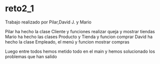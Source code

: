 # reto2_1
Trabajo realizado por Pilar,David J. y Mario

Pilar ha hecho la clase Cliente y funciones realizar queja y mostrar tiendas
Mario ha hecho las clases Producto y Tienda y funcion comprar
David ha hecho la clase Empleado, el menú y funcion mostrar compras

Luego entre todos hemos metido todo en el main y hemos solucionado los problemas que han salido
